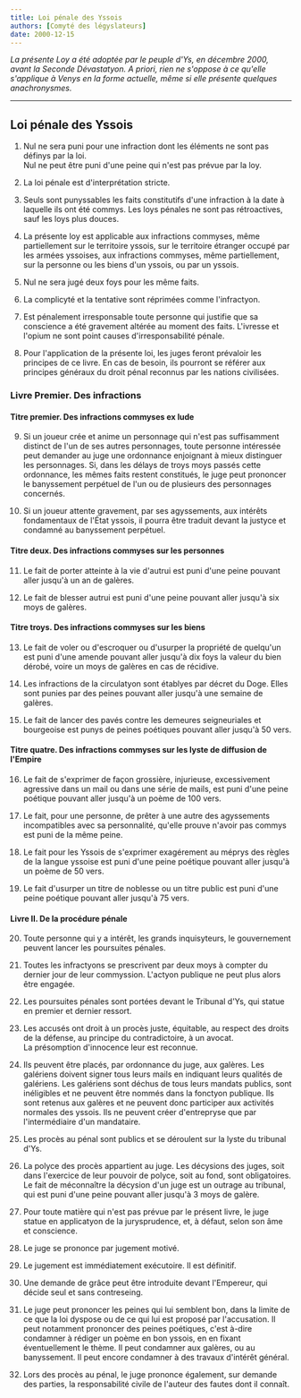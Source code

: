 ```yaml
---
title: Loi pénale des Yssois
authors: [Comyté des légyslateurs]
date: 2000-12-15
---
```


_La présente Loy a été adoptée par le peuple d'Ys, en décembre 2000, avant la Seconde Dévastatyon. A priori, rien ne s'oppose à ce qu'elle s'applique à Venys en la forme actuelle, même si elle présente quelques anachronysmes._

--- 

## Loi pénale des Yssois

1. Nul ne sera puni pour une infraction dont les éléments ne sont pas définys par la loi.  
Nul ne peut être puni d'une peine qui n'est pas prévue par la loy.  

2. La loi pénale est d'interprétation stricte.

3. Seuls sont punyssables les faits constitutifs d'une infraction à la date à laquelle ils ont été commys. Les loys pénales ne sont pas rétroactives, sauf les loys plus douces.

4. La présente loy est applicable aux infractions commyses, même partiellement sur le territoire yssois, sur le territoire étranger occupé par les armées yssoises, aux infractions commyses, même partiellement, sur la personne ou les biens d'un yssois, ou par un yssois.

5. Nul ne sera jugé deux foys pour les même faits.

6. La complicyté et la tentative sont réprimées comme l'infractyon.

7. Est pénalement irresponsable toute personne qui justifie que sa conscience a été gravement altérée au moment des faits. L'ivresse et l'opium ne sont point causes d'irresponsabilité pénale.

8. Pour l'application de la présente loi, les juges feront prévaloir les principes de ce livre. En cas de besoin, ils pourront se référer aux principes généraux du droit pénal reconnus par les nations civilisées.

### Livre Premier. Des infractions
#### Titre premier. Des infractions commyses ex lude

9. Si un joueur crée et anime un personnage qui n'est pas suffisamment distinct de l'un de ses autres personnages, toute personne intéressée peut demander au juge une ordonnance enjoignant à mieux distinguer les personnages. Si, dans les délays de troys moys passés cette ordonnance, les mêmes faits restent constitués, le juge peut prononcer le banyssement perpétuel de l'un ou de plusieurs des personnages concernés.

10. Si un joueur attente gravement, par ses agyssements, aux intérêts fondamentaux de l'État yssois, il pourra être traduit devant la justyce et condamné au banyssement perpétuel.

#### Titre deux. Des infractions commyses sur les personnes

11. Le fait de porter atteinte à la vie d'autrui est puni d'une peine pouvant aller jusqu'à un an de galères.

12. Le fait de blesser autrui est puni d'une peine pouvant aller jusqu'à six moys de galères.

#### Titre troys. Des infractions commyses sur les biens

13. Le fait de voler ou d'escroquer ou d'usurper la propriété de quelqu'un est puni d'une amende pouvant aller jusqu'à dix foys la valeur du bien dérobé, voire un moys de galères en cas de récidive.

14. Les infractions de la circulatyon sont établyes par décret du Doge. Elles sont punies par des peines pouvant aller jusqu'à une semaine de galères.

15. Le fait de lancer des pavés contre les demeures seigneuriales et bourgeoise est punys de peines poétiques pouvant aller jusqu'à 50 vers.

#### Titre quatre. Des infractions commyses sur les lyste de diffusion de l'Empire

16. Le fait de s'exprimer de façon grossière, injurieuse, excessivement agressive dans un mail ou dans une série de mails, est puni d'une peine poétique pouvant aller jusqu'à un poème de 100 vers.

17. Le fait, pour une personne, de prêter à une autre des agyssements incompatibles avec sa personnalité, qu'elle prouve n'avoir pas commys est puni de la même peine.

18. Le fait pour les Yssois de s'exprimer exagérement au méprys des règles de la langue yssoise est puni d'une peine poétique pouvant aller jusqu'à un poème de 50 vers.

19. Le fait d'usurper un titre de noblesse ou un titre public est puni d'une peine poétique pouvant aller jusqu'à 75 vers.

#### Livre II. De la procédure pénale

20. Toute personne qui y a intérêt, les grands inquisyteurs, le gouvernement peuvent lancer les poursuites pénales.

21. Toutes les infractyons se prescrivent par deux moys à compter du dernier jour de leur commyssion. L'actyon publique ne peut plus alors être engagée.

22. Les poursuites pénales sont portées devant le Tribunal d'Ys, qui statue en premier et dernier ressort.

23. Les accusés ont droit à un procès juste, équitable, au respect des droits de la défense, au principe du contradictoire, à un avocat.  
La présomption d'innocence leur est reconnue.

24. Ils peuvent être placés, par ordonnance du juge, aux galères. Les galériens doivent signer tous leurs mails en indiquant leurs qualités de galériens. Les galériens sont déchus de tous leurs mandats publics, sont inéligibles et ne peuvent être nommés dans la fonctyon publique. Ils sont retenus aux galères et ne peuvent donc participer aux activités normales des yssois. Ils ne peuvent créer d'entrepryse que par l'intermédiaire d'un mandataire.

25. Les procès au pénal sont publics et se déroulent sur la lyste du tribunal d'Ys.

26. La polyce des procès appartient au juge. Les décysions des juges, soit dans l'exercice de leur pouvoir de polyce, soit au fond, sont obligatoires. Le fait de méconnaître la décysion d'un juge est un outrage au tribunal, qui est puni d'une peine pouvant aller jusqu'à 3 moys de galère.

27. Pour toute matière qui n'est pas prévue par le présent livre, le juge statue en applicatyon de la jurysprudence, et, à défaut, selon son âme et conscience.

28. Le juge se prononce par jugement motivé.

29. Le jugement est immédiatement exécutoire. Il est définitif.

30. Une demande de grâce peut être introduite devant l'Empereur, qui décide seul et sans contreseing.

31. Le juge peut prononcer les peines qui lui semblent bon, dans la limite de ce que la loi dyspose ou de ce qui lui est proposé par l'accusation. Il peut notamment prononcer des peines poétiques, c'est à-dire condamner à rédiger un poème en bon yssois, en en fixant éventuellement le thème. Il peut condamner aux galères, ou au banyssement.
Il peut encore condamner à des travaux d'intérêt général.

32. Lors des procès au pénal, le juge prononce également, sur demande des parties, la responsabilité civile de l'auteur des fautes dont il connaît.